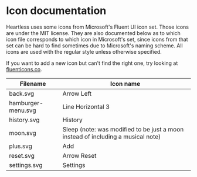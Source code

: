 # Icon documentation

Heartless uses some icons from Microsoft's Fluent UI icon set. Those icons are under the MIT license. They are also documented
below as to which icon file corresponds to which icon in Microsoft's set, since icons from that set can be hard to find sometimes
due to Microsoft's naming scheme. All icons are used with the regular style unless otherwise specified.

If you want to add a new icon but can't find the right one, try looking at [fluenticons.co](https://fluenticons.co/).

| **Filename** | **Icon name** |
|-|-|
| back.svg | Arrow Left |
| hamburger-menu.svg | Line Horizontal 3 |
| history.svg | History |
| moon.svg | Sleep (note: was modified to be just a moon instead of including a musical note) |
| plus.svg | Add |
| reset.svg | Arrow Reset |
| settings.svg | Settings |
